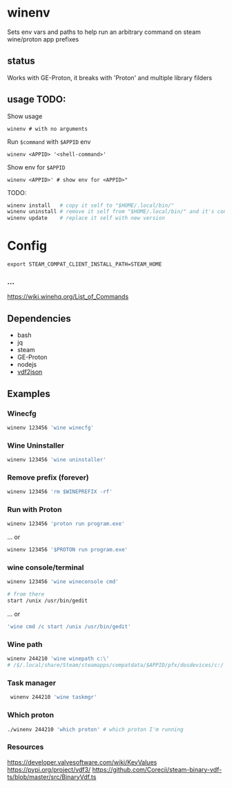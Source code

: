 # winenv

Sets env vars and paths to help run an arbitrary command on steam wine/proton app prefixes

## status
Works with GE-Proton, it breaks with 'Proton' and multiple library filders

## usage  TODO:

Show usage
```
winenv # with no arguments
```

Run ```$command``` with ```$APPID``` env
```
winenv <APPID> '<shell-command>'
```
Show env for ```$APPID```
```
winenv <APPID>' # show env for <APPID>" 
```
 
TODO:
```bash
winenv install   # copy it self to "$HOME/.local/bin/"
winenv uninstall # remove it self from "$HOME/.local/bin/" and it's config from "$HOME/.config/winenv"
winenv update    # replace it self with new version
```

# Config

```
export STEAM_COMPAT_CLIENT_INSTALL_PATH=STEAM_HOME
```

 ### ...

 https://wiki.winehq.org/List_of_Commands

## Dependencies

- bash
- jq
- steam
- GE-Proton
- nodejs
- [vdf2json](https://github.com/d10221/vdf2json)

## Examples

### Winecfg

```bash
winenv 123456 'wine winecfg'
```

### Wine Uninstaller

```bash
winenv 123456 'wine uninstaller'
```

### Remove prefix (forever)

```bash
winenv 123456 'rm $WINEPREFIX -rf'
```

### Run with Proton 

```bash
winenv 123456 'proton run program.exe'
``` 
... or 

```bash
winenv 123456 '$PROTON run program.exe'
```

### wine console/terminal
```bash
winenv 123456 'wine wineconsole cmd'
```

```bash
# from there 
start /unix /usr/bin/gedit
```
 ... or 

```bash
'wine cmd /c start /unix /usr/bin/gedit'
```

### Wine path

```bash
winenv 244210 'wine winepath c:\' 
# /$/.local/share/Steam/steamapps/compatdata/$APPID/pfx/dosdevices/c:/'
```

### Task manager

```bash
 winenv 244210 'wine taskmgr'
 ```

 ### Which proton

 ```bash
 ./winenv 244210 'which proton' # which proton I'm running
 ```

 ### Resources
 https://developer.valvesoftware.com/wiki/KeyValues
 https://pypi.org/project/vdf3/
 https://github.com/Corecii/steam-binary-vdf-ts/blob/master/src/BinaryVdf.ts
 